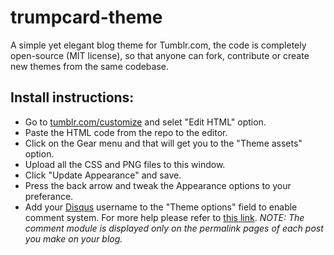 trumpcard-theme
===============

A simple yet elegant blog theme for Tumblr.com, the code is completely open-source (MIT license), so that anyone can fork, contribute or create new themes from the same codebase.

## Install instructions:
* Go to [tumblr.com/customize](http://www.tumblr.com/customize) and selet "Edit HTML" option.
* Paste the HTML code from the repo to the editor.
* Click on the Gear menu and that will get you to the "Theme assets" option.
* Upload all the CSS and PNG files to this window.
* Click "Update Appearance" and save.
* Press the back arrow and tweak the Appearance options to your preferance.
* Add your [Disqus](http://www.disqus.com) username to the "Theme options" field to enable comment system. For more help please refer to [this link](http://www.disqus.com/admin/tumblr). _NOTE: The comment module is displayed only on the permalink pages of each post you make on your blog._
